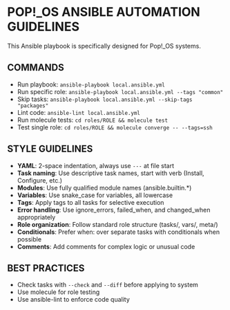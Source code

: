 # POP!_OS ANSIBLE AUTOMATION GUIDELINES

This Ansible playbook is specifically designed for Pop!_OS systems.

## COMMANDS
- Run playbook: `ansible-playbook local.ansible.yml`
- Run specific role: `ansible-playbook local.ansible.yml --tags "common"`
- Skip tasks: `ansible-playbook local.ansible.yml --skip-tags "packages"`
- Lint code: `ansible-lint local.ansible.yml`
- Run molecule tests: `cd roles/ROLE && molecule test`
- Test single role: `cd roles/ROLE && molecule converge -- --tags=ssh`

## STYLE GUIDELINES
- **YAML**: 2-space indentation, always use `---` at file start
- **Task naming**: Use descriptive task names, start with verb (Install, Configure, etc.)
- **Modules**: Use fully qualified module names (ansible.builtin.*)
- **Variables**: Use snake_case for variables, all lowercase
- **Tags**: Apply tags to all tasks for selective execution
- **Error handling**: Use ignore_errors, failed_when, and changed_when appropriately
- **Role organization**: Follow standard role structure (tasks/, vars/, meta/)
- **Conditionals**: Prefer when: over separate tasks with conditionals when possible
- **Comments**: Add comments for complex logic or unusual code

## BEST PRACTICES
- Check tasks with `--check` and `--diff` before applying to system
- Use molecule for role testing
- Use ansible-lint to enforce code quality